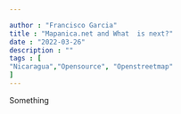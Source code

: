 ```yaml
---

author : "Francisco Garcia"
title : "Mapanica.net and What  is next?"
date : "2022-03-26"
description : ""
tags : [
"Nicaragua","Opensource", "Openstreetmap"
]
---
```


Something